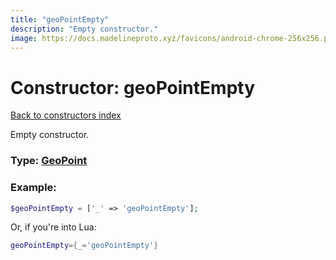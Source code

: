 ```yaml
---
title: "geoPointEmpty"
description: "Empty constructor."
image: https://docs.madelineproto.xyz/favicons/android-chrome-256x256.png
---
```

# Constructor: geoPointEmpty  
[Back to constructors index](index.md)



Empty constructor.




### Type: [GeoPoint](../types/GeoPoint.md)


### Example:

```php
$geoPointEmpty = ['_' => 'geoPointEmpty'];
```  


Or, if you're into Lua:

```lua
geoPointEmpty={_='geoPointEmpty'}

```


